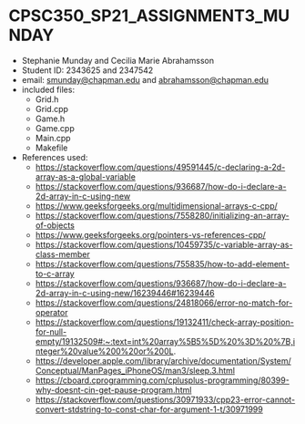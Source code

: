 # CPSC350_SP21_ASSIGNMENT3_MUNDAY
* Stephanie Munday and Cecilia Marie Abrahamsson
* Student ID: 2343625 and 2347542
* email: smunday@chapman.edu and abrahamsson@chapman.edu
* included files:
  - Grid.h
  - Grid.cpp
  - Game.h
  - Game.cpp
  - Main.cpp
  - Makefile
* References used:
  - https://stackoverflow.com/questions/49591445/c-declaring-a-2d-array-as-a-global-variable 
  - https://stackoverflow.com/questions/936687/how-do-i-declare-a-2d-array-in-c-using-new 
  - https://www.geeksforgeeks.org/multidimensional-arrays-c-cpp/ 
  - https://stackoverflow.com/questions/7558280/initializing-an-array-of-objects 
  - https://www.geeksforgeeks.org/pointers-vs-references-cpp/ 
  - https://stackoverflow.com/questions/10459735/c-variable-array-as-class-member 
  - https://stackoverflow.com/questions/755835/how-to-add-element-to-c-array 
  - https://stackoverflow.com/questions/936687/how-do-i-declare-a-2d-array-in-c-using-new/16239446#16239446
  - https://stackoverflow.com/questions/24818066/error-no-match-for-operator
  - https://stackoverflow.com/questions/19132411/check-array-position-for-null-empty/19132509#:~:text=int%20array%5B5%5D%20%3D%20%7B,integer%20value%200%20or%200L.
  - https://developer.apple.com/library/archive/documentation/System/Conceptual/ManPages_iPhoneOS/man3/sleep.3.html
  - https://cboard.cprogramming.com/cplusplus-programming/80399-why-doesnt-cin-get-pause-program.html
  - https://stackoverflow.com/questions/30971933/cpp23-error-cannot-convert-stdstring-to-const-char-for-argument-1-t/30971999
